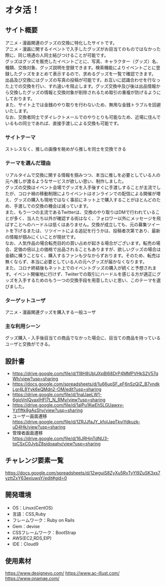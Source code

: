 # オタ活！

## サイト概要
アニメ・漫画関連のグッズの交換に特化したサイトです。<br>アニメ・漫画に関するイベントで入手したグッズがお目当てのものではなかった際に、同じ境遇の人同士結びつけることが可能です。<br>グッズはグッズを販売したイベントごとに、写真、キャラクター（グッズ）名、種類、交換対象、グッズ説明を登録できます。検索機能によりイベントごとに登録したグッズをまとめて表示するので、求めるグッズを一覧で確認できます。<br>出品及び交換にはグッズの写真の投稿が可能です。お互いに認識合わせを行なった上での交換を行い、すれ違いを阻止します。グッズ交換中及び後は出品情報から交換したグッズの情報と交換対象が削除されるため取引の重複が防げるようにしております。<br>また、サイト上では金銭のやり取りを行わないため、無用な金銭トラブルを回避いたします。<br>なお、交換者同士でダイレクトメールでのやりとりも可能なため、近場に住んでいるもの同士であれば、直接手渡しによる交換も可能です。

### サイトテーマ
ストレスなく、推しの画像を眺めがら推しを同士を交換できる

### テーマを選んだ理由
リアルタイムで交換に関する情報を掴みつつ、本当に推しを必要としている人の元へ推しが渡るようなサービスが欲しい思い、制作しました。<br>グッズの交換はイベント会場でグッズを入手後すぐに手渡しすることが主流でしたが、コロナ禍の移動制限によりイベントはオンラインでの配信による開催が増え、グッズの購入も現地ではなく事前にネット上で購入することがほとんどのため、手渡しでの交換の機会は減っています。<br>また、もう一つの主流であるTwitterは、交換のやり取りはDMで行われていることが多く、当人たち以外が確認する術はなく、フォロワー以外にメッセージを飛ばすことへのハードルは低くはありません。交換が成立しても、元の募集ツイートを下げるまたは、リツイートによる追記を行うかは、投稿者次第であり、最新の情報が掴みにくいことが現状です。<br>なお、人気作品の場合転売目的の買い占めが起きる場合がございます。転売の場合、定価の倍以上の価格で出品されることもありますが、欲しいグッズの場合は金額に構うことなく、購入するファンも少なからずおります。そのため、転売は無くならず、本当に必要としている人の元へグッズが届かなくなります。<br>また、コロナ終結後もネット上でのイベントグッズの購入が続くと予想されます。イベント開催地に行けず、Twiiterでの取引にハードルを感じる方が適正にグッズを入手するためのもう一つの交換手段を用意したいと思い、このテーマを選びました。

### ターゲットユーザ
アニメ・漫画関連グッズを購入する一般ユーザ

### 主な利用シーン
グッズ購入・入手後目当ての商品でなかった場合に、目当ての商品を持っているユーザと交換ができる。

## 設計書
- https://drive.google.com/file/d/118H8UbIJXpBl68DrP4MMPVHkS2V57qWh/view?usp=sharing
- https://docs.google.com/spreadsheets/d/1u66upSF_eF6nSzQIZ_B7vndkLgr4L8Yyk6eQMdn2-OM/edit?usp=sharing
- https://drive.google.com/file/d/1naUaeLW1-6gioVnIQvaxlHFl7t_N_RMv/view?usp=sharing
- https://drive.google.com/file/d/1alPu1KwEh5LGUawxy-YzfIftk8gAsShy/view?usp=sharing
- ユーザー画面遷移<br>https://drive.google.com/file/d/1ZRJJfaJY_kfoIJapTkviYdkuzk-uD4Hk/view?usp=sharing
- 管理者画面遷移<br>https://drive.google.com/file/d/16JRHjnTdNU3-tqCSxC0JybZ8sidoaahv/view?usp=sharing

## チャレンジ要素一覧
https://docs.google.com/spreadsheets/d/12wguiS8ZyXu5RvTyYl9ZuSK3xs7yzttZxY63exjuwsY/edit#gid=0

## 開発環境
- OS：Linux(CentOS)
- 言語：CSS,Ruby
- フレームワーク：Ruby on Rails
- Gem：devise
- CSSフレームワーク：BootStrap
- AWS(EC2,RDS,EIP)
- IDE：Cloud9

## 使用素材
https://www.designevo.com/
https://www.ac-illust.com/
https://www.onamae.com/
